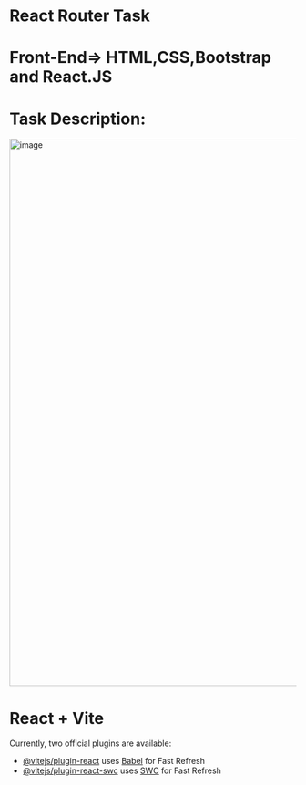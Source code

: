 # React Router Task
# Front-End=> HTML,CSS,Bootstrap and React.JS
# Task Description:


<img width="960" alt="image" src="https://github.com/yamuna-FSD-Developer/day26task/assets/150881590/e5a4ec88-63de-42f3-b7ee-e94f6aaf03d3">













# React + Vite


Currently, two official plugins are available:

- [@vitejs/plugin-react](https://github.com/vitejs/vite-plugin-react/blob/main/packages/plugin-react/README.md) uses [Babel](https://babeljs.io/) for Fast Refresh
- [@vitejs/plugin-react-swc](https://github.com/vitejs/vite-plugin-react-swc) uses [SWC](https://swc.rs/) for Fast Refresh
